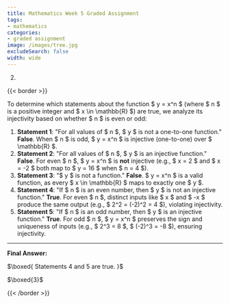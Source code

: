 ```yaml
---
title: Mathematics Week 5 Graded Assignment
tags: 
- mathematics
categories:
- graded assignment
image: /images/tree.jpg
excludeSearch: false
width: wide
---
```



2. 

{{< border >}}

To determine which statements about the function \$ y = x^n \$ (where \$ n \$ is a positive integer and \$ x \in \mathbb{R} \$) are true, we analyze its injectivity based on whether \$ n \$ is even or odd:

1. **Statement 1**: "For all values of \$ n \$, \$ y \$ is not a one-to-one function."
**False**. When \$ n \$ is odd, \$ y = x^n \$ is injective (one-to-one) over \$ \mathbb{R} \$.
2. **Statement 2**: "For all values of \$ n \$, \$ y \$ is an injective function."
**False**. For even \$ n \$, \$ y = x^n \$ is **not** injective (e.g., \$ x = 2 \$ and \$ x = -2 \$ both map to \$ y = 16 \$ when \$ n = 4 \$).
3. **Statement 3**: "\$ y \$ is not a function."
**False**. \$ y = x^n \$ is a valid function, as every \$ x \in \mathbb{R} \$ maps to exactly one \$ y \$.
4. **Statement 4**: "If \$ n \$ is an even number, then \$ y \$ is not an injective function."
**True**. For even \$ n \$, distinct inputs like \$ x \$ and \$ -x \$ produce the same output (e.g., \$ 2^2 = (-2)^2 = 4 \$), violating injectivity.
5. **Statement 5**: "If \$ n \$ is an odd number, then \$ y \$ is an injective function."
**True**. For odd \$ n \$, \$ y = x^n \$ preserves the sign and uniqueness of inputs (e.g., \$ 2^3 = 8 \$, \$ (-2)^3 = -8 \$), ensuring injectivity.

---

**Final Answer:**

$\boxed{ Statements  4 and  5 are  true. }$

$\boxed{3}$

{{< /border >}}